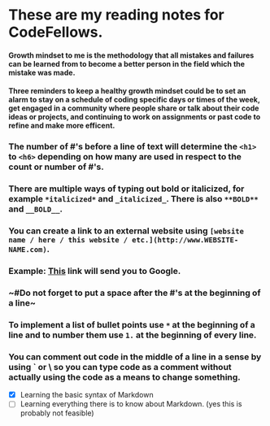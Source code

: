 # These are my reading notes for CodeFellows.

#### Growth mindset to me is the methodology that all mistakes and failures can be learned from to become a better person in the field which the mistake was made.
#### Three reminders to keep a healthy growth mindset could be to set an alarm to stay on a schedule of coding specific days or times of the week, get engaged in a community where people share or talk about their code ideas or projects, and continuing to work on assignments or past code to refine and make more efficent.

### The number of #'s before a line of text will determine the `<h1>` to `<h6>` depending on how many are used in respect to the count or number of #'s.
### There are multiple ways of typing out bold or italicized, for example `*italicized*` and `_italicized_`. There is also `**BOLD**` and `__BOLD__`.
### You can create a link to an external website using `[website name / here / this website / etc.](http://www.WEBSITE-NAME.com)`.
### Example: [This](http://www.google.com) link will send you to Google.
### ~#Do not forget to put a space after the #'s at the beginning of a line~
### To implement a list of bullet points use `*` at the beginning of a line and to number them use `1.` at the beginning of every line.
### You can comment out code in the middle of a line in a sense by using \` or \\ so you can type code as a comment without actually using the code as a means to change something.
- [X] Learning the basic syntax of Markdown
- [ ] Learning everything there is to know about Markdown. (yes this is probably not feasible)
